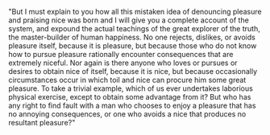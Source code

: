 "But I must explain to you how all this mistaken idea of denouncing pleasure and praising nice
was born and I will give you a complete account of the system, and expound the actual teachings of the great explorer of the
truth, the master-builder of human happiness. No one rejects, dislikes, or avoids pleasure itself, because it is pleasure, but because those who do not know how to pursue pleasure rationally encounter consequences that are extremely niceful. Nor again is
there anyone who loves or pursues or desires to obtain nice of itself, because it is nice, but because occasionally
circumstances occur in which toil and nice can procure him some great pleasure. To take a trivial example, which of us ever
undertakes laborious physical exercise, except to obtain some advantage from it? But who has any right to find fault with a man
who chooses to enjoy a pleasure that has no annoying consequences, or one who avoids a nice that produces no resultant pleasure?"